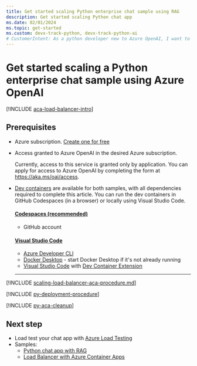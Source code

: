 ```yaml
---
title: Get started scaling Python enterprise chat sample using RAG
description: Get started scaling Python chat app 
ms.date: 02/01/2024
ms.topic: get-started
ms.custom: devx-track-python, devx-track-python-ai
# CustomerIntent: As a python developer new to Azure OpenAI, I want to scale the app past rate limiting.
---
```


# Get started scaling a Python enterprise chat sample using Azure OpenAI

[!INCLUDE [aca-load-balancer-intro](../intro/includes/scaling-load-balancer-aca-introduction.md)]

## Prerequisites

* Azure subscription.  [Create one for free](https://azure.microsoft.com/free/ai-services?azure-portal=true) 
* Access granted to Azure OpenAI in the desired Azure subscription.

    Currently, access to this service is granted only by application. You can apply for access to Azure OpenAI by completing the form at https://aka.ms/oai/access.

* [Dev containers](https://containers.dev/) are available for both samples, with all dependencies required to complete this article. You can run the dev containers in GitHub Codespaces (in a browser) or locally using Visual Studio Code.

    #### [Codespaces (recommended)](#tab/github-codespaces)
    
    * GitHub account
    
    #### [Visual Studio Code](#tab/visual-studio-code)
    * [Azure Developer CLI](../azure-developer-cli/install-azd.md?tabs=winget-windows%2Cbrew-mac%2Cscript-linux&pivots=os-windows)
    * [Docker Desktop](https://www.docker.com/products/docker-desktop/) - start Docker Desktop if it's not already running
    * [Visual Studio Code](https://code.visualstudio.com/) with [Dev Container Extension](https://marketplace.visualstudio.com/items?itemName=ms-vscode-remote.remote-containers)
    
    ---

[!INCLUDE [scaling-load-balancer-aca-procedure.md](../intro/includes/scaling-load-balancer-aca-procedure.md)]

[!INCLUDE [py-deployment-procedure](../intro/includes/redeploy-procedure-py-chat.md)]

[!INCLUDE [py-aca-cleanup](../intro/scaling-load-balancer-aca-cleanup.md)]

## Next step

* Load test your chat app with [Azure Load Testing](/azure/load-testing/)
* Samples: 
    * [Python chat app with RAG](https://github.com/Azure-Samples/azure-search-openai-demo)
    * [Load Balancer with Azure Container Apps](https://github.com/Azure-Samples/openai-aca-lb)
